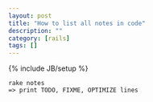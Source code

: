 ```yaml
---
layout: post
title: "How to list all notes in code"
description: ""
category: [rails]
tags: []
---
```

{% include JB/setup %}


    rake notes
    => print TODO, FIXME, OPTIMIZE lines


